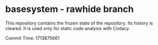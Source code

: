 # basesystem - rawhide branch

This repository contains the frozen state of the repository.
Its history is cleared. It is used only for static code
analysis with Codacy.

Commit Time: 1713875661